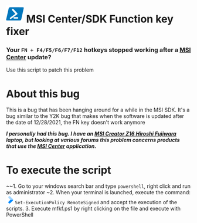 # ![pwsh](/icon/powershell.png) MSI Center/SDK Function key fixer
### Your `FN + F4/F5/F6/F7/F12` hotkeys stopped working after a [MSI Center](https://www.microsoft.com/store/productId/9NQ4LGT81KGC) update?
Use this script to patch this problem

# About this bug
This is a bug that has been hanging around for a while in the MSI SDK. It's a bug similar to the Y2K bug that makes when the software is updated after the date of 12/28/2021, the FN key doesn't work anymore

**_I personally had this bug. I have an [MSI Creator Z16 Hiroshi Fujiwara](https://fr.msi.com/Content-Creation/Creator-Z16-Hiroshi-Fujiwara-A11UX/Overview) laptop, but looking at various forums this problem concerns products that use the [MSI Center](https://www.microsoft.com/store/productId/9NQ4LGT81KGC) application._**

# To execute the script
~~1. Go to your windows search bar and type `powershell`, right click and run as administrator
~2. When your terminal is launched, execute the command: [![chevron](/icon/chevron.png)](https://learn.microsoft.com/en-us/powershell/module/microsoft.powershell.core/about/about_execution_policies?view=powershell-7.3)`Set-ExecutionPolicy RemoteSigned` and accept the execution of the scripts.
3. Execute mfkf.ps1 by right clicking on the file and execute with PowerShell
